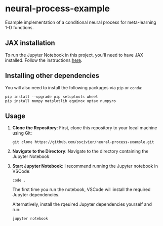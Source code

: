 # neural-process-example

Example implementation of a conditional neural process for meta-learning 1-D functions.

## JAX installation

To run the Jupyter Notebook in this project, you'll need to have JAX installed. Follow the instructions [here](https://jax.readthedocs.io/en/latest/installation.html).

## Installing other dependencies

You will also need to install the following packages via `pip` or `conda`:

```
pip install --upgrade pip setuptools wheel
pip install numpy matplotlib equinox optax numpyro
```

## Usage

1. **Clone the Repository**: First, clone this repository to your local machine using Git:

    ```
    git clone https://github.com/sscivier/neural-process-example.git
    ```

2. **Navigate to the Directory**: Navigate to the directory containing the Jupyter Notebook

3. **Start Jupyter Notebook**: I recommend running the Jupyter notebook in VSCode:

    ```
    code .
    ```

    The first time you run the notebook, VSCode will install the required Jupyter dependencies.

    Alternatively, install the rqeuired Jupyter dependencies yourself and run:

    ```
    jupyter notebook
    ```
